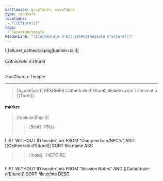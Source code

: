 ```yaml
---
cssClasses: grayTable, wideTable
type: landmark
locations:
 - "[[Elturel]]"
tags:
 - location/temple
headerLink: "[[Cathédrale d'Elturel#Cathédrale d'Elturel]]"
---
```


![[elturel_cathedral.png|banner+tall]]
###### Cathédrale d'Elturel
<span class="sub2">:FasChurch: Temple</span>
___

> [!quote|no-t] RÉSUMER
>Cathédrale d'Elturel, dédiée majoritairement à [[Torm]].

#### marker
> [!column|flex 3]
> > [!hint]-  PNJs
> >```dataview
LIST WITHOUT ID headerLink
FROM "Compendium/NPC's" AND [[Cathédrale d'Elturel]]
SORT file.name ASC
> 
>> [!note]- HISTOIRE
>>```dataview
LIST WITHOUT ID headerLink
FROM "Session Notes" AND [[Cathédrale d'Elturel]]
SORT file.ctime DESC
